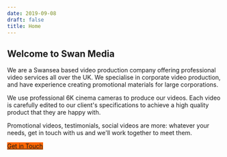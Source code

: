 ```yaml
---
date: 2019-09-08
draft: false
title: Home
---
```


## Welcome to Swan Media

We are a Swansea based video production company offering professional video services all over the UK. We specialise in corporate video production, and have experience creating promotional materials for  large corporations.

We use professional 6K cinema cameras to produce our videos. Each video is carefully edited to our client's specifications to achieve a high quality product that they are happy with.

Promotional videos, testimonials, social videos are more: whatever your needs, get in touch with us and we'll work together to meet them.

<a style="background-color: #ff6600 !important;" class="btn btn-primary" href="/contact" role="button">Get in Touch</a>
